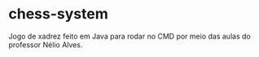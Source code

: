 # chess-system
Jogo de xadrez feito em Java para rodar no CMD por meio das aulas do professor Nélio Alves. 
